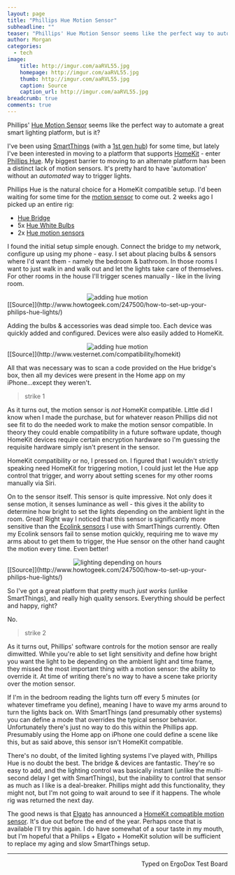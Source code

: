```yaml
---
layout: page
title: "Phillips Hue Motion Sensor"
subheadline: ""
teaser: "Phillips' Hue Motion Sensor seems like the perfect way to automate a great smart lighting platform, but is it?"
author: Morgan
categories:
  - tech
image:
    title: http://imgur.com/aaRVL55.jpg
    homepage: http://imgur.com/aaRVL55.jpg
    thumb: http://imgur.com/aaRVL55.jpg
    caption: Source
    caption_url: http://imgur.com/aaRVL55.jpg
breadcrumb: true
comments: true
---
```


Phillips' [Hue Motion Sensor](http://www2.meethue.com/en-us/productdetail/philips-hue-motion-sensor) seems like the perfect way to automate a great smart lighting platform, but is it?

I've been using [SmartThings](https://www.smartthings.com/) (with a [1st gen hub](https://www.amazon.com/Samsung-SmartThings-STH-ETH-001-Hub-Generation/dp/B00FWYESVQ/ref=zg_bs_6478740011_18)) for some time, but lately I've been interested in moving to a platform that supports [HomeKit](http://www.apple.com/ios/home/) - enter [Phillips Hue](http://www2.meethue.com/en-us/). My biggest barrier to moving to an alternate platform has been a distinct lack of motion sensors. It's pretty hard to have 'automation' without an _automated_ way to trigger lights.

Phillips Hue is the natural choice for a HomeKit compatible setup. I'd been waiting for some time for the [motion sensor](http://www2.meethue.com/en-us/productdetail/philips-hue-motion-sensor) to come out. 2 weeks ago I picked up an entire rig:

+ [Hue Bridge](http://www2.meethue.com/en-us/productdetail/philips-hue-bridge)
+ 5x [Hue White Bulbs](http://www2.meethue.com/en-us/productdetail/philips-hue-white-extension-bulb-a19)
+ 2x [Hue motion sensors](http://www2.meethue.com/en-us/productdetail/philips-hue-motion-sensor)

I found the initial setup simple enough. Connect the bridge to my network, configure up using my phone - easy. I set about placing bulbs & sensors where I'd want them - namely the bedroom & bathroom. In those rooms I want to just walk in and walk out and let the lights take care of themselves. For other rooms in the house I'll trigger scenes manually - like in the living room.

<center> <img src="http://imgur.com/3qqmx6a.jpg" alt="adding hue motion"> </center>
[[Source]](http://www.howtogeek.com/247500/how-to-set-up-your-philips-hue-lights/)

Adding the bulbs & accessories was dead simple too. Each device was quickly added and configured. Devices were also easily added to HomeKit.

<center> <img src="http://imgur.com/OlMDiUG.jpg" alt="adding hue motion"> </center>
[[Source]](http://www.vesternet.com/compatibility/homekit)

All that was necessary was to scan a code provided on the Hue bridge's box, then all my devices were present in the Home app on my iPhone...except they weren't.

> strike 1

As it turns out, the motion sensor is _not_ HomeKit compatible. Little did I know when I made the purchase, but for whatever reason Phillips did not see fit to do the needed work to make the motion sensor compatible. In theory they could enable compatibility in a future software update, though HomeKit devices require certain encryption hardware so I'm guessing the requisite hardware simply isn't present in the sensor.

HomeKit compatibility or no, I pressed on. I figured that I wouldn't strictly speaking need HomeKit for triggering motion, I could just let the Hue app control that trigger, and worry about setting scenes for my other rooms manually via Siri.

On to the sensor itself. This sensor is quite impressive. Not only does it sense motion, it senses luminance as well - this gives it the ability to determine how bright to set the lights depending on the ambient light in the room. Great! Right way I noticed that this sensor is significantly more sensitive than the [Ecolink sensors](https://www.amazon.com/gp/product/B00FB1TBKS/ref=oh_aui_search_detailpage?ie=UTF8&psc=1) I use with SmartThings currently. Often my Ecolink sensors fail to sense motion quickly, requiring me to wave my arms about to get them to trigger, the Hue sensor on the other hand caught the motion every time. Even better!

<center> <img src="http://imgur.com/Mq2NhNd.jpg" alt="lighting depending on hours"> </center>
[[Source]](http://www.howtogeek.com/247500/how-to-set-up-your-philips-hue-lights/)

So I've got a great platform that pretty much _just works_ (unlike SmartThings), and really high quality sensors. Everything should be perfect and happy, right?

No.

> strike 2

As it turns out, Phillips' software controls for the motion sensor are really dimwitted. While you're able to set light sensitivity and define how bright you want the light to be depending on the ambient light and time frame, they missed the most important thing with a motion sensor: the ability to override it. At time of writing there's no way to have a scene take priority over the motion sensor.

If I'm in the bedroom reading the lights turn off every 5 minutes (or whatever timeframe you define), meaning I have to wave my arms around to turn the lights back on. With SmartThings (and presumably other systems) you can define a mode that overrides the typical sensor behavior. Unfortunately there's just no way to do this within the Phillips app. Presumably using the Home app on iPhone one could define a scene like this, but as said above, this sensor isn't HomeKit compatible.

There's no doubt, of the limited lighting systems I've played with, Phillips Hue is no doubt the best. The bridge & devices are fantastic. They're so easy to add, and the lighting control was basically instant (unlike the multi-second delay I get with SmartThings), but the inability to control that sensor as much as I like is a deal-breaker. Phillips might add this functionality, they might not, but I'm not going to wait around to see if it happens. The whole rig was returned the next day.

The good news is that [Elgato](https://www.elgato.com/en/eve) has announced a [HomeKit compatible motion sensor](https://www.elgato.com/en/eve/eve-motion). It's due out before the end of the year. Perhaps once that is available I'll try this again. I do have somewhat of a sour taste in my mouth, but I'm hopeful that a Philips + Elgato + HomeKit solution will be sufficient to replace my aging and slow SmartThings setup.

---
<p align="right">Typed on ErgoDox Test Board</p>
